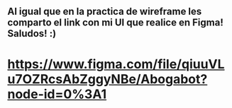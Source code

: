## Al igual que en la practica de wireframe les comparto el link con mi UI que realice en Figma! Saludos! :)
# https://www.figma.com/file/qiuuVLu7OZRcsAbZggyNBe/Abogabot?node-id=0%3A1

